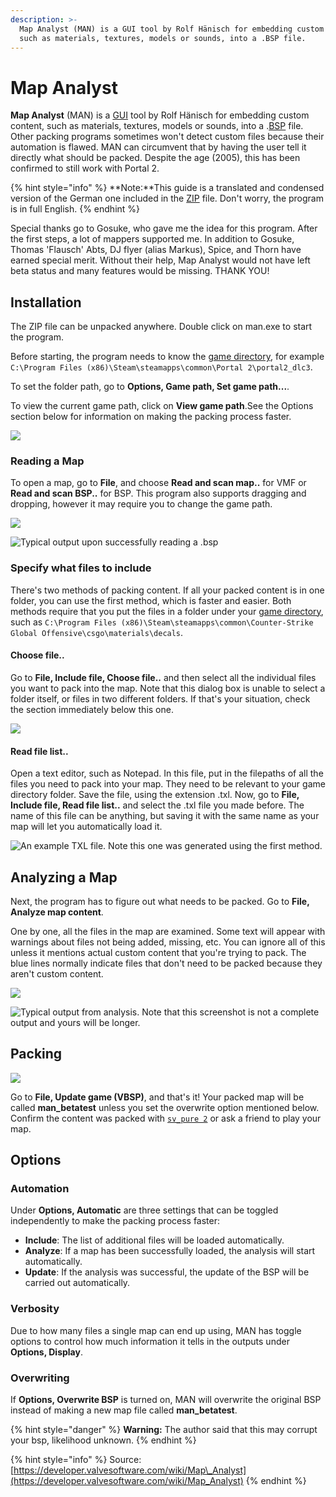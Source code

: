 ```yaml
---
description: >-
  Map Analyst (MAN) is a GUI tool by Rolf Hänisch for embedding custom content,
  such as materials, textures, models or sounds, into a .BSP file.
---
```


# Map Analyst

 **Map Analyst** \(MAN\) is a [GUI](https://developer.valvesoftware.com/wiki/GUI) tool by Rolf Hänisch for embedding custom content, such as materials, textures, models or sounds, into a .[BSP](https://developer.valvesoftware.com/wiki/BSP) file. Other packing programs sometimes won't detect custom files because their automation is flawed. MAN can circumvent that by having the user tell it directly what should be packed. Despite the age \(2005\), this has been confirmed to still work with Portal 2.

{% hint style="info" %}
**Note:**This guide is a translated and condensed version of the German one included in the [ZIP](http://en.wikipedia.org/wiki/ZIP) file. Don't worry, the program is in full English.
{% endhint %}

Special thanks go to Gosuke, who gave me the idea for this program. After the first steps, a lot of mappers supported me. In addition to Gosuke, Thomas 'Flausch' Abts, DJ flyer \(alias Markus\), Spice, and Thorn have earned special merit. Without their help, Map Analyst would not have left beta status and many features would be missing. THANK YOU!

## Installation

The ZIP file can be unpacked anywhere. Double click on man.exe to start the program.

Before starting, the program needs to know the [game directory](../game-directory.md), for example `C:\Program Files (x86)\Steam\steamapps\common\Portal 2\portal2_dlc3`.

To set the folder path, go to **Options, Game path, Set game path...**.

To view the current game path, click on **View game path**.See the Options section below for information on making the packing process faster.

![](../../../../../.gitbook/assets/man26ebeta01.png)

### Reading a Map

To open a map, go to **File**, and choose **Read and scan map..** for VMF or **Read and scan BSP..** for BSP. This program also supports dragging and dropping, however it may require you to change the game path.

![](../../../../../.gitbook/assets/man26ebeta02.png)

![Typical output upon successfully reading a .bsp](../../../../../.gitbook/assets/man26ebeta03.png)

### Specify what files to include

There's two methods of packing content. If all your packed content is in one folder, you can use the first method, which is faster and easier. Both methods require that you put the files in a folder under your [game directory](../game-directory.md), such as `C:\Program Files (x86)\Steam\steamapps\common\Counter-Strike Global Offensive\csgo\materials\decals`.

#### Choose file..

Go to **File, Include file, Choose file..** and then select all the individual files you want to pack into the map. Note that this dialog box is unable to select a folder itself, or files in two different folders. If that's your situation, check the section immediately below this one.

![](../../../../../.gitbook/assets/man26ebeta07.png)

#### Read file list..

Open a text editor, such as Notepad. In this file, put in the filepaths of all the files you need to pack into your map. They need to be relevant to your game directory folder. Save the file, using the extension .txl. Now, go to **File, Include file, Read file list..** and select the .txl file you made before. The name of this file can be anything, but saving it with the same name as your map will let you automatically load it.

![An example TXL file. Note this one was generated using the first method.](../../../../../.gitbook/assets/man26ebeta08.png)

## Analyzing a Map

Next, the program has to figure out what needs to be packed. Go to **File, Analyze map content**.

One by one, all the files in the map are examined. Some text will appear with warnings about files not being added, missing, etc. You can ignore all of this unless it mentions actual custom content that you're trying to pack. The blue lines normally indicate files that don't need to be packed because they aren't custom content.

![](../../../../../.gitbook/assets/man26ebeta04.png)

![Typical output from analysis. Note that this screenshot is not a complete output and yours will be longer.](../../../../../.gitbook/assets/288px-man26ebeta05.png)

## Packing

![](../../../../../.gitbook/assets/man26ebeta06.png)

Go to **File, Update game \(VBSP\)**, and that's it! Your packed map will be called **man\_betatest** unless you set the overwrite option mentioned below. Confirm the content was packed with [`sv_pure 2`](https://developer.valvesoftware.com/wiki/Sv_pure) or ask a friend to play your map.

## Options

### Automation

Under **Options, Automatic** are three settings that can be toggled independently to make the packing process faster:

* **Include**: The list of additional files will be loaded automatically.
* **Analyze**: If a map has been successfully loaded, the analysis will start automatically.
* **Update**: If the analysis was successful, the update of the BSP will be carried out automatically.

### Verbosity

Due to how many files a single map can end up using, MAN has toggle options to control how much information it tells in the outputs under **Options, Display**.

### Overwriting

If **Options, Overwrite BSP** is turned on, MAN will overwrite the original BSP instead of making a new map file called **man\_betatest**.

{% hint style="danger" %}
 **Warning:** The author said that this may corrupt your bsp, likelihood unknown.
{% endhint %}

{% hint style="info" %}
Source: [https://developer.valvesoftware.com/wiki/Map\_Analyst](https://developer.valvesoftware.com/wiki/Map_Analyst)
{% endhint %}


